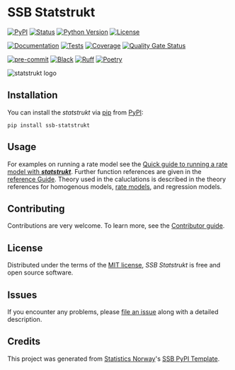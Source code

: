 # SSB Statstrukt

[![PyPI](https://img.shields.io/pypi/v/ssb-statstrukt.svg)][pypi status]
[![Status](https://img.shields.io/pypi/status/ssb-statstrukt.svg)][pypi status]
[![Python Version](https://img.shields.io/pypi/pyversions/ssb-statstrukt)][pypi status]
[![License](https://img.shields.io/pypi/l/ssb-statstrukt)][license]

[![Documentation](https://github.com/statisticsnorway/ssb-statstrukt/actions/workflows/docs.yml/badge.svg)][documentation]
[![Tests](https://github.com/statisticsnorway/ssb-statstrukt/actions/workflows/tests.yml/badge.svg)][tests]
[![Coverage](https://sonarcloud.io/api/project_badges/measure?project=statisticsnorway_ssb-statstrukt&metric=coverage)][sonarcov]
[![Quality Gate Status](https://sonarcloud.io/api/project_badges/measure?project=statisticsnorway_ssb-statstrukt&metric=alert_status)][sonarquality]

[![pre-commit](https://img.shields.io/badge/pre--commit-enabled-brightgreen?logo=pre-commit&logoColor=white)][pre-commit]
[![Black](https://img.shields.io/badge/code%20style-black-000000.svg)][black]
[![Ruff](https://img.shields.io/endpoint?url=https://raw.githubusercontent.com/astral-sh/ruff/main/assets/badge/v2.json)](https://github.com/astral-sh/ruff)
[![Poetry](https://img.shields.io/endpoint?url=https://python-poetry.org/badge/v0.json)][poetry]

[pypi status]: https://pypi.org/project/ssb-statstrukt/
[documentation]: https://statisticsnorway.github.io/ssb-statstrukt
[tests]: https://github.com/statisticsnorway/ssb-statstrukt/actions?workflow=Tests

[sonarcov]: https://sonarcloud.io/summary/overall?id=statisticsnorway_ssb-statstrukt
[sonarquality]: https://sonarcloud.io/summary/overall?id=statisticsnorway_ssb-statstrukt
[pre-commit]: https://github.com/pre-commit/pre-commit
[black]: https://github.com/psf/black
[poetry]: https://python-poetry.org/

![statstrukt logo](https://github.com/statisticsnorway/ssb-statstrukt/blob/main/docs/images/statstrukt.png)

## Installation

You can install the _statstrukt_ via [pip] from [PyPI]:

```console
pip install ssb-statstrukt
```

## Usage

For examples on running a rate model see the [Quick guide to running a rate model with **_statstrukt_**](https://github.com/statisticsnorway/ssb-statstrukt/blob/main/docs/guide_rate.md). Further function references are given in the [reference Guide](https://github.com/statisticsnorway/ssb-statstukrt/blob/main/docs/reference.md). Theory used in the caluclations is described in the theory references for homogenous models, [rate models](https://github.com/statisticsnorway/ssb-statstrukt/blob/main/docs/theory_rate.md), and regression models.

## Contributing

Contributions are very welcome.
To learn more, see the [Contributor guide](https://github.com/statisticsnorway/ssb-statstrukt/blob/main/docs/contributing.md).

## License

Distributed under the terms of the [MIT license](https://github.com/statisticsnorway/ssb-statstrukt/blob/main/license),
_SSB Statstrukt_ is free and open source software.

## Issues

If you encounter any problems,
please [file an issue] along with a detailed description.

## Credits

This project was generated from [Statistics Norway]'s [SSB PyPI Template].

[statistics norway]: https://www.ssb.no/en
[pypi]: https://pypi.org/
[ssb pypi template]: https://github.com/statisticsnorway/ssb-pypitemplate
[file an issue]: https://github.com/statisticsnorway/ssb-statstrukt/issues
[pip]: https://pip.pypa.io/

<!-- github-only -->

[license]: https://github.com/statisticsnorway/ssb-statstrukt/blob/main/LICENSE
[Contributor guide]: https://github.com/statisticsnorway/ssb-statstrukt/blob/main/docs/CONTRIBUTING.md
[reference guide]: https://statisticsnorway.github.io/ssb-statstrukt/reference.html
